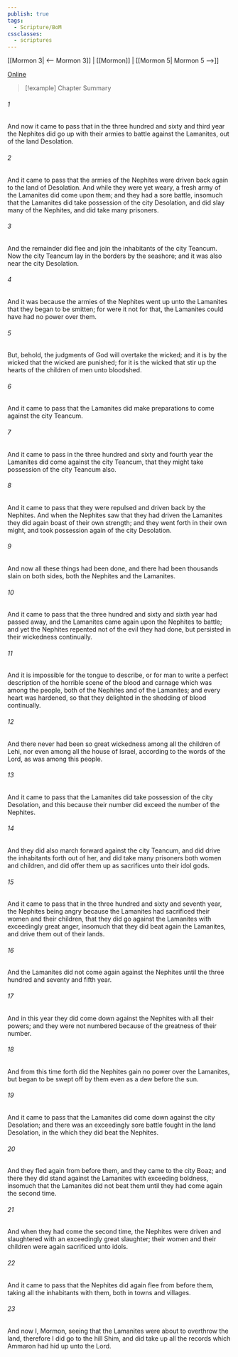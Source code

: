 ```yaml
---
publish: true
tags:
  - Scripture/BoM
cssclasses:
  - scriptures
---
```

[[Mormon 3| <-- Mormon 3]] | [[Mormon]] | [[Mormon 5| Mormon 5 -->]]

[Online](https://churchofjesuschrist.org/study/scriptures/bofm/morm/4?lang=eng)

>[!example] Chapter Summary
>
###### 1
And now it came to pass that in the three hundred and sixty and third year the Nephites did go up with their armies to battle against the Lamanites, out of the land Desolation.
###### 2
And it came to pass that the armies of the Nephites were driven back again to the land of Desolation. And while they were yet weary, a fresh army of the Lamanites did come upon them; and they had a sore battle, insomuch that the Lamanites did take possession of the city Desolation, and did slay many of the Nephites, and did take many prisoners.
###### 3
And the remainder did flee and join the inhabitants of the city Teancum. Now the city Teancum lay in the borders by the seashore; and it was also near the city Desolation.
###### 4
And it was because the armies of the Nephites went up unto the Lamanites that they began to be smitten; for were it not for that, the Lamanites could have had no power over them.
###### 5
But, behold, the judgments of God will overtake the wicked; and it is by the wicked that the wicked are punished; for it is the wicked that stir up the hearts of the children of men unto bloodshed.
###### 6
And it came to pass that the Lamanites did make preparations to come against the city Teancum.
###### 7
And it came to pass in the three hundred and sixty and fourth year the Lamanites did come against the city Teancum, that they might take possession of the city Teancum also.
###### 8
And it came to pass that they were repulsed and driven back by the Nephites. And when the Nephites saw that they had driven the Lamanites they did again boast of their own strength; and they went forth in their own might, and took possession again of the city Desolation.
###### 9
And now all these things had been done, and there had been thousands slain on both sides, both the Nephites and the Lamanites.
###### 10
And it came to pass that the three hundred and sixty and sixth year had passed away, and the Lamanites came again upon the Nephites to battle; and yet the Nephites repented not of the evil they had done, but persisted in their wickedness continually.
###### 11
And it is impossible for the tongue to describe, or for man to write a perfect description of the horrible scene of the blood and carnage which was among the people, both of the Nephites and of the Lamanites; and every heart was hardened, so that they delighted in the shedding of blood continually.
###### 12
And there never had been so great wickedness among all the children of Lehi, nor even among all the house of Israel, according to the words of the Lord, as was among this people.
###### 13
And it came to pass that the Lamanites did take possession of the city Desolation, and this because their number did exceed the number of the Nephites.
###### 14
And they did also march forward against the city Teancum, and did drive the inhabitants forth out of her, and did take many prisoners both women and children, and did offer them up as sacrifices unto their idol gods.
###### 15
And it came to pass that in the three hundred and sixty and seventh year, the Nephites being angry because the Lamanites had sacrificed their women and their children, that they did go against the Lamanites with exceedingly great anger, insomuch that they did beat again the Lamanites, and drive them out of their lands.
###### 16
And the Lamanites did not come again against the Nephites until the three hundred and seventy and fifth year.
###### 17
And in this year they did come down against the Nephites with all their powers; and they were not numbered because of the greatness of their number.
###### 18
And from this time forth did the Nephites gain no power over the Lamanites, but began to be swept off by them even as a dew before the sun.
###### 19
And it came to pass that the Lamanites did come down against the city Desolation; and there was an exceedingly sore battle fought in the land Desolation, in the which they did beat the Nephites.
###### 20
And they fled again from before them, and they came to the city Boaz; and there they did stand against the Lamanites with exceeding boldness, insomuch that the Lamanites did not beat them until they had come again the second time.
###### 21
And when they had come the second time, the Nephites were driven and slaughtered with an exceedingly great slaughter; their women and their children were again sacrificed unto idols.
###### 22
And it came to pass that the Nephites did again flee from before them, taking all the inhabitants with them, both in towns and villages.
###### 23
And now I, Mormon, seeing that the Lamanites were about to overthrow the land, therefore I did go to the hill Shim, and did take up all the records which Ammaron had hid up unto the Lord.



